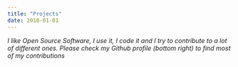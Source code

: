 ```yaml
---
title: "Projects"
date: 2010-01-01
---
```


_I like Open Source Software, I use it, I code it and I try to contribute to a lot of different ones. Please check my Github profile (bottom right) to find most of my contributions_
